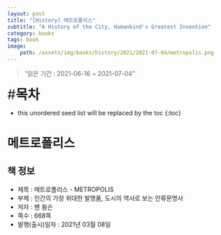 ```yaml
---
layout: post
title: "[History] 메트로폴리스"
subtitle: "A History of the City, Humankind's Greatest Invention"
category: books
tags: book
image:
    path: /assets/img/books/history/2021/2021-07-04/metropolis.png
---
```


> “읽은 기간 : 2021-06-16 ~ 2021-07-04”

<span style="font-size:30px;">\#**목차**</span>
* this unordered seed list will be replaced by the toc
{:toc}

# 메트로폴리스

## 책 정보
- 제목 : 메트로폴리스 - METROPOLIS
- 부제 : 인간의 가장 위대한 발명품, 도시의 역사로 보는 인류문명사
- 저자 : 벤 윌슨
- 쪽수 : 668쪽
- 발행(출시)일자 : 2021년 03월 08일